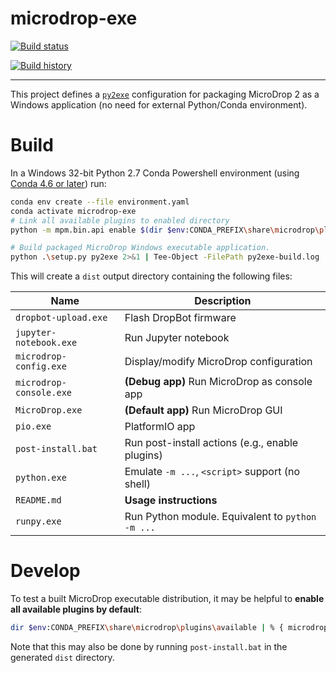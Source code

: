 # microdrop-exe

[![Build status](https://ci.appveyor.com/api/projects/status/pjxh5g91jpbh7t84?svg=true)](https://ci.appveyor.com/project/SciBots/microdrop-exe)
  
[![Build history](https://buildstats.info/appveyor/chart/SciBots/microdrop-exe)](https://ci.appveyor.com/project/SciBots/microdrop-exe/history)

------------------------------------------------------------------------

This project defines a [`py2exe`][py2exe] configuration for packaging MicroDrop
2 as a Windows application (no need for external Python/Conda environment).

# Build

In a Windows 32-bit Python 2.7 Conda Powershell environment (using [Conda 4.6
or later][conda4.6]) run:

```sh
conda env create --file environment.yaml
conda activate microdrop-exe
# Link all available plugins to enabled directory
python -m mpm.bin.api enable $(dir $env:CONDA_PREFIX\share\microdrop\plugins\available)

# Build packaged MicroDrop Windows executable application.
python .\setup.py py2exe 2>&1 | Tee-Object -FilePath py2exe-build.log
```

This will create a `dist` output directory containing the following files:

| Name                    | Description                                      |
|-------------------------|--------------------------------------------------|
| `dropbot-upload.exe`    | Flash DropBot firmware                           |
| `jupyter-notebook.exe`  | Run Jupyter notebook                             |
| `microdrop-config.exe`  | Display/modify MicroDrop configuration           |
| `microdrop-console.exe` | **(Debug app)** Run MicroDrop as console app     |
| `MicroDrop.exe`         | **(Default app)** Run MicroDrop GUI              |
| `pio.exe`               | PlatformIO app                                   |
| `post-install.bat`      | Run post-install actions (e.g., enable plugins)  |
| `python.exe`            | Emulate `-m ...`, `<script>` support (no shell)  |
| `README.md`             | **Usage instructions**                           |
| `runpy.exe`             | Run Python module. Equivalent to `python -m ...` |

# Develop

To test a built MicroDrop executable distribution, it may be helpful to **enable
all available plugins by default**:

```sh
dir $env:CONDA_PREFIX\share\microdrop\plugins\available | % { microdrop-config edit --append plugins.enabled $_.Name }
```

Note that this may also be done by running `post-install.bat` in the generated
`dist` directory.


[py2exe]: http://www.py2exe.org
[conda4.6]: https://www.anaconda.com/blog/developer-blog/conda-4-6-release/
